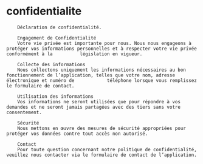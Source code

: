 # confidentialite
        Déclaration de confidentialité.

        Engagement de Confidentialité
        Votre vie privée est importante pour nous. Nous nous engageons à protéger vos informations personnelles et à respecter votre vie privée conformément à la          législation en vigueur.

        Collecte des informations
        Nous collectons uniquement les informations nécessaires au bon fonctionnement de l’application, telles que votre nom, adresse électronique et numéro de            téléphone lorsque vous remplissez le formulaire de contact.

        Utilisation des informations
        Vos informations ne seront utilisées que pour répondre à vos demandes et ne seront jamais partagées avec des tiers sans votre consentement.

        Sécurité
        Nous mettons en œuvre des mesures de sécurité appropriées pour protéger vos données contre tout accès non autorisé.

        Contact
        Pour toute question concernant notre politique de confidentialité, veuillez nous contacter via le formulaire de contact de l’application.
